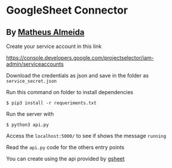 # GoogleSheet Connector

## By [Matheus Almeida](https://twitter.com/mat_almeida)

Create your service account in this link

https://console.developers.google.com/projectselector/iam-admin/serviceaccounts

Download the credentials as json and save in the folder as `service_secret.json`

Run this command on folder to install dependencies

    $ pip3 install -r requeriments.txt

Run the server with

    $ python3 api.py

Access the `localhost:5000/` to see if shows the message `running`

Read the `api.py` code for the others entry points

You can create using the api provided by [gsheet](https://github.com/burnash/gspread)
